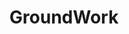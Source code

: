 ---
layout: project
title:  "GroundWork"
featured-img: /azavea-groundwork/featured-image.gif
featured-alt: 
featured-size: small
featured-style: box
draft: true
excerpt: Branding and website design for a machine learning product.
---